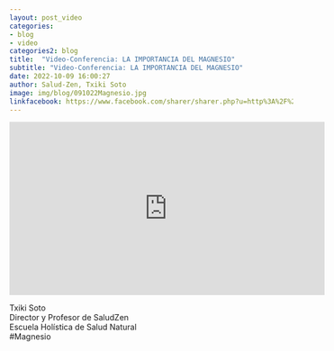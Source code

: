 ```yaml
---
layout: post_video
categories:
- blog
- video
categories2: blog
title:  "Video-Conferencia: LA IMPORTANCIA DEL MAGNESIO"
subtitle: "Video-Conferencia: LA IMPORTANCIA DEL MAGNESIO"
date: 2022-10-09 16:00:27
author: Salud-Zen, Txiki Soto
image: img/blog/091022Magnesio.jpg
linkfacebook: https://www.facebook.com/sharer/sharer.php?u=http%3A%2F%2Fwww.salud-zen.com%2Fblog%2F2022%2F10%2F09%2Fvideo-magnesio.html&amp;src=sdkpreparse
---   
```

<iframe src="https://www.facebook.com/plugins/video.php?height=308&href=https%3A%2F%2Fwww.facebook.com%2Fsaludzen.estilodevida%2Fvideos%2F477941117714553%2F&show_text=false&width=560&t=0" width="560" height="308" style="border:none;overflow:hidden" scrolling="no" frameborder="0" allowfullscreen="true" allow="autoplay; clipboard-write; encrypted-media; picture-in-picture; web-share" allowFullScreen="true"></iframe>


Txiki Soto    
Director y Profesor de SaludZen  
Escuela Holística de Salud Natural    
#Magnesio    
